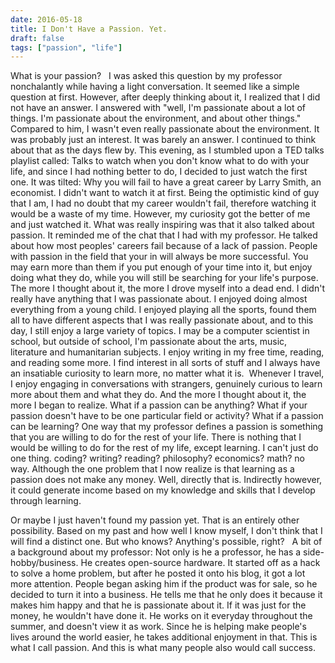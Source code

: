 ```yaml
---
date: 2016-05-18
title: I Don't Have a Passion. Yet.
draft: false
tags: ["passion", "life"]
---
```


What is your passion?
 
I was asked this question by my professor nonchalantly while having a light conversation. It seemed like a simple question at first. However, after deeply thinking about it, I realized that I did not have an answer. I answered with "well, I'm passionate about a lot of things. I'm passionate about the environment, and about other things." Compared to him, I wasn't even really passionate about the environment. It was probably just an interest. It was barely an answer. I continued to think about that as the days flew by.
This evening, as I stumbled upon a TED talks playlist called: Talks to watch when you don't know what to do with your life, and since I had nothing better to do, I decided to just watch the first one. It was tilted: Why you will fail to have a great career by Larry Smith, an economist. I didn't want to watch it at first. Being the optimistic kind of guy that I am, I had no doubt that my career wouldn't fail, therefore watching it would be a waste of my time. However, my curiosity got the better of me and just watched it.
What was really inspiring was that it also talked about passion. It reminded me of the chat that I had with my professor. He talked about how most peoples' careers fail because of a lack of passion. People with passion in the field that your in will always be more successful. You may earn more than them if you put enough of your time into it, but enjoy doing what they do, while you will still be searching for your life's purpose.
The more I thought about it, the more I drove myself into a dead end. I didn't really have anything that I was passionate about. I enjoyed doing almost everything from a young child. I enjoyed playing all the sports, found them all to have different aspects that I was really passionate about, and to this day, I still enjoy a large variety of topics. I may be a computer scientist in school, but outside of school, I'm passionate about the arts, music, literature and humanitarian subjects. I enjoy writing in my free time, reading, and reading some more. I find interest in all sorts of stuff and I always have an insatiable curiosity to learn more, no matter what it is.  Whenever I travel, I enjoy engaging in conversations with strangers, genuinely curious to learn more about them and what they do. And the more I thought about it, the more I began to realize. What if a passion can be anything? What if your passion doesn't have to be one particular field or activity? What if a passion can be learning? One way that my professor defines a passion is something that you are willing to do for the rest of your life. There is nothing that I would be willing to do for the rest of my life, except learning. I can't just do one thing. coding? writing? reading? philosophy? economics? math? no way. Although the one problem that I now realize is that learning as a passion does not make any money. Well, directly that is. Indirectly however, it could generate income based on my knowledge and skills that I develop through learning.

Or maybe I just haven't found my passion yet. That is an entirely other possibility. Based on my past and how well I know myself, I don't think that I will find a distinct one. But who knows? Anything's possible, right?
 
A bit of a background about my professor: Not only is he a professor, he has a side-hobby/business. He creates open-source hardware. It started off as a hack to solve a home problem, but after he posted it onto his blog, it got a lot more attention. People began asking him if the product was for sale, so he decided to turn it into a business. He tells me that he only does it because it makes him happy and that he is passionate about it. If it was just for the money, he wouldn't have done it. He works on it everyday throughout the summer, and doesn't view it as work. Since he is helping make people's lives around the world easier, he takes additional enjoyment in that. This is what I call passion. And this is what many people also would call success.
